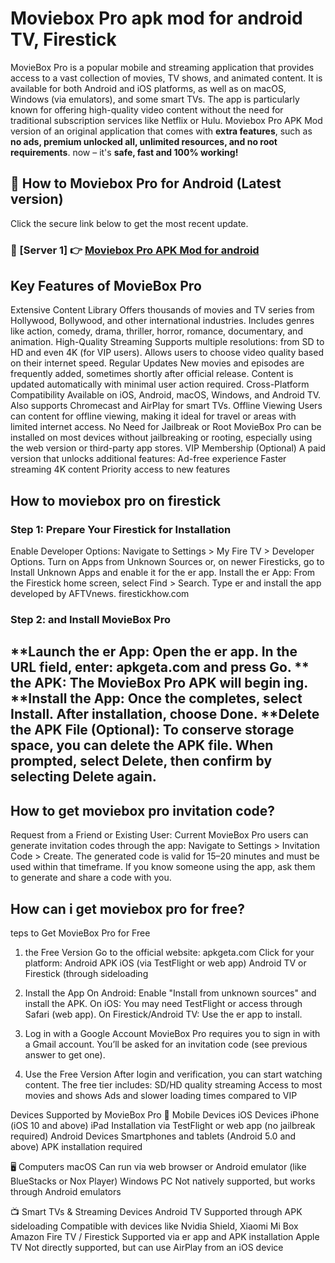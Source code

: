 #  Moviebox Pro apk mod for android TV, Firestick

MovieBox Pro is a popular mobile and streaming application that provides access to a vast collection of movies, TV shows, and animated content. It is available for both Android and iOS platforms, as well as on macOS, Windows (via emulators), and some smart TVs. The app is particularly known for offering high-quality video content without the need for traditional subscription services like Netflix or Hulu.
 Moviebox Pro APK Mod version of an original application that comes with **extra features**, such as **no ads, premium unlocked all, unlimited resources, and no root requirements**.  now – it's **safe, fast and 100% working!**


## **📱 How to  Moviebox Pro for Android (Latest version)**  

Click the secure link below to get the most recent update.  

 ### **📌 [Server 1] 👉** [ Moviebox Pro APK Mod for android](https://tinyurl.com/24uvdazk)


## **Key Features of MovieBox Pro**
Extensive Content Library
Offers thousands of movies and TV series from Hollywood, Bollywood, and other international industries.
Includes genres like action, comedy, drama, thriller, horror, romance, documentary, and animation.
High-Quality Streaming
Supports multiple resolutions: from SD to HD and even 4K (for VIP users).
Allows users to choose video quality based on their internet speed.
Regular Updates
New movies and episodes are frequently added, sometimes shortly after official release.
Content is updated automatically with minimal user action required.
Cross-Platform Compatibility
Available on iOS, Android, macOS, Windows, and Android TV.
Also supports Chromecast and AirPlay for smart TVs.
Offline Viewing
Users can  content for offline viewing, making it ideal for travel or areas with limited internet access.
No Need for Jailbreak or Root
MovieBox Pro can be installed on most devices without jailbreaking or rooting, especially using the web version or third-party app stores.
VIP Membership (Optional)
A paid version that unlocks additional features:
Ad-free experience
Faster streaming
4K content
Priority access to new features


## **How to  moviebox pro on firestick**
### Step 1: Prepare Your Firestick for Installation
Enable Developer Options:
Navigate to Settings > My Fire TV > Developer Options.
Turn on Apps from Unknown Sources or, on newer Firesticks, go to Install Unknown Apps and enable it for the er app.
Install the er App:
From the Firestick home screen, select Find > Search.
Type er and install the app developed by AFTVnews.
firestickhow.com

### Step 2:  and Install MovieBox Pro
**Launch the er App:
Open the er app.
In the URL field, enter: apkgeta.com and press Go.
** the APK:
The MovieBox Pro APK will begin ing.
**Install the App:
Once the  completes, select Install.
After installation, choose Done.
**Delete the APK File (Optional):
To conserve storage space, you can delete the APK file. When prompted, select Delete, then confirm by selecting Delete again.
---
## How to get moviebox pro invitation code?
Request from a Friend or Existing User:
Current MovieBox Pro users can generate invitation codes through the app:
Navigate to Settings > Invitation Code > Create.
The generated code is valid for 15–20 minutes and must be used within that timeframe. 
If you know someone using the app, ask them to generate and share a code with you.

## How can i get moviebox pro for free?
teps to Get MovieBox Pro for Free
1.  the Free Version
Go to the official website: apkgeta.com
Click  for your platform:
Android APK
iOS (via TestFlight or web app)
Android TV or Firestick (through sideloading
2. Install the App
On Android: Enable "Install from unknown sources" and install the APK.
On iOS: You may need TestFlight or access through Safari (web app).
On Firestick/Android TV: Use the er app to install.

3. Log in with a Google Account
MovieBox Pro requires you to sign in with a Gmail account.
You’ll be asked for an invitation code (see previous answer to get one).

4. Use the Free Version
After login and verification, you can start watching content.
The free tier includes:
SD/HD quality streaming
Access to most movies and shows
Ads and slower loading times compared to VIP

Devices Supported by MovieBox Pro
📱 Mobile Devices
iOS Devices
iPhone (iOS 10 and above)
iPad
Installation via TestFlight or web app (no jailbreak required)
Android Devices
Smartphones and tablets (Android 5.0 and above)
APK installation required

🖥️ Computers
macOS
Can run via web browser or Android emulator (like BlueStacks or Nox Player)
Windows PC
Not natively supported, but works through Android emulators

📺 Smart TVs & Streaming Devices
Android TV
Supported through APK sideloading
Compatible with devices like Nvidia Shield, Xiaomi Mi Box
Amazon Fire TV / Firestick
Supported via er app and APK installation
Apple TV
Not directly supported, but can use AirPlay from an iOS device

